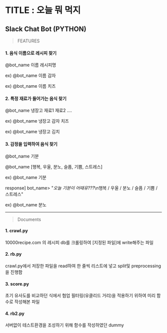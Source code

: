 TITLE : 오늘 뭐 먹지
===========
Slack Chat Bot (PYTHON)
-----------
>FEATURES

#### 1. 음식 이름으로 레시피 찾기 

@bot_name 이름 레시피명

ex) @bot_name 이름 감자

ex) @bot_name 이름 치즈

#### 2. 특정 재료가 들어가는 음식 찾기

@bot_name 냉장고 재료1 재료2 ....

ex) @bot_name 냉장고 감자 치즈

ex) @bot_name 냉장고 김치

#### 3. 감정을 입력하여 음식 찾기

@bot_name 기분

@bot_name [행복, 우울, 분노, 슬픔, 기쁨, 스트레스]

ex) @bot_name 기분

response] bot_name> "*오늘 기분이 어때유???*\n행복 / 우울 / 분노 / 슬픔 / 기쁨 / 스트레스"

ex) @bot_name 분노

----------------------------------------------------------

>Documents

#### 1. crawl.py

10000recipe.com 의 레시피 db를 크롤링하여 [지정된 파일]에 write해주는 파일

#### 2. rb.py

crawl.py에서 저장한 파일을 read하여 한 줄씩 리스트에 넣고 split및 preprocessing을 진행함

#### 3. score.py

초기 유사도를 비교하던 식에서 협업 필터링(유클리드 거리)을 적용하기 위하여 미리 함수로 작성해본 파일

#### 4. rb2.py

서버없이 테스트환경을 조성하기 위해 함수를 작성하였던 dummy


